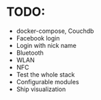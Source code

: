 TODO:
=====

- docker-compose, Couchdb
- Facebook login
- Login with nick name
- Bluetooth
- WLAN
- NFC
- Test the whole stack
- Configurable modules
- Ship visualization
